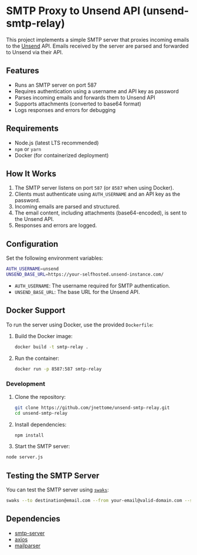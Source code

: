 # SMTP Proxy to Unsend API (unsend-smtp-relay)

This project implements a simple SMTP server that proxies incoming emails to the [Unsend](https://unsend.dev/) API. Emails received by the server are parsed and forwarded to Unsend via their API.

## Features
- Runs an SMTP server on port 587
- Requires authentication using a username and API key as password
- Parses incoming emails and forwards them to Unsend API
- Supports attachments (converted to base64 format)
- Logs responses and errors for debugging

## Requirements
- Node.js (latest LTS recommended)
- `npm` or `yarn`
- Docker (for containerized deployment)

## How It Works

1. The SMTP server listens on port `587` (or `8587` when using Docker).
2. Clients must authenticate using `AUTH_USERNAME` and an API key as the password.
3. Incoming emails are parsed and structured.
4. The email content, including attachments (base64-encoded), is sent to the Unsend API.
5. Responses and errors are logged.


## Configuration

Set the following environment variables:

```sh
AUTH_USERNAME=unsend
UNSEND_BASE_URL=https://your-selfhosted.unsend-instance.com/
```

- `AUTH_USERNAME`: The username required for SMTP authentication.
- `UNSEND_BASE_URL`: The base URL for the Unsend API.

## Docker Support

To run the server using Docker, use the provided `Dockerfile`:

1. Build the Docker image:
   ```sh
   docker build -t smtp-relay .
   ```

2. Run the container:
   ```sh
   docker run -p 8587:587 smtp-relay
   ```

### Development

1. Clone the repository:
   ```sh
   git clone https://github.com/jnettome/unsend-smtp-relay.git
   cd unsend-smtp-relay
   ```

2. Install dependencies:
   ```sh
   npm install
   ```
3. Start the SMTP server:
  ```sh
  node server.js
  ```


## Testing the SMTP Server

You can test the SMTP server using [`swaks`](https://linux.die.net/man/1/swaks):

```sh
swaks --to destination@email.com --from your-email@valid-domain.com --server localhost --port 8587 --auth LOGIN --auth-user unsend --auth-password "us_e54732190832190832_API_KEY" --data "Subject: Test Email\n\nThis is a test." --tls
```

## Dependencies
- [smtp-server](https://www.npmjs.com/package/smtp-server)
- [axios](https://www.npmjs.com/package/axios)
- [mailparser](https://www.npmjs.com/package/mailparser)
